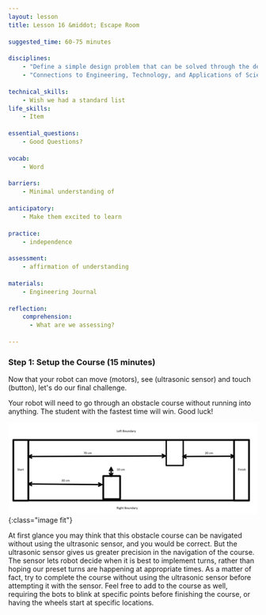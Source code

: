 ```yaml
---
layout: lesson
title: Lesson 16 &middot; Escape Room

suggested_time: 60-75 minutes  

disciplines:
    - "Define a simple design problem that can be solved through the development of an object, tool, process, or system and includes several criteria for success and constraints on materials, time, or cost. (3-5-ETS1-1)"
    - "Connections to Engineering, Technology, and Applications of Science: Influence of Engineering, Technology, and Science on Society and the Natural World Engineers improve existing technologies or develop new ones. (4-PS3-4)"

technical_skills:
    - Wish we had a standard list
life_skills:
    - Item

essential_questions: 
    - Good Questions?

vocab:
    - Word

barriers: 
    - Minimal understanding of 

anticipatory:
    - Make them excited to learn

practice:
    - independence

assessment:
    - affirmation of understanding

materials:
    - Engineering Journal

reflection:
    comprehension:
      - What are we assessing?

---
```


### Step 1: Setup the Course (15 minutes) 
Now that your robot can move (motors), see (ultrasonic sensor) and touch (button), let's do our final challenge.

Your robot will need to go through an obstacle course without running into anything.  The student with the fastest time will win.  Good luck!

![race course example](race.png){:class="image fit"}

At first glance you may think that this obstacle course can be navigated without using the ultrasonic sensor, and you would be correct. But the ultrasonic sensor gives us greater precision in the navigation of the course. The sensor lets robot decide when it is best to implement turns, rather than hoping our preset turns are happening at appropriate times. As a matter of fact, try to complete the course without using the ultrasonic sensor before attempting it with the sensor. Feel free to add to the course as well, requiring the bots to blink at specific points before finishing the course, or having the wheels start at specific locations.
